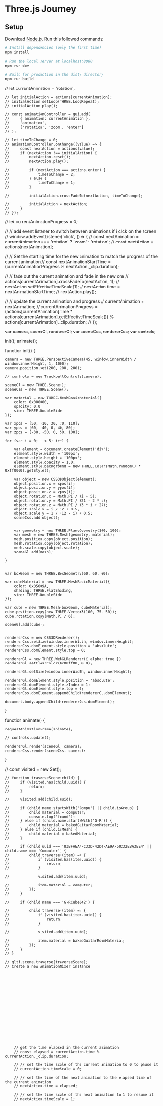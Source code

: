 # Three.js Journey

## Setup
Download [Node.js](https://nodejs.org/en/download/).
Run this followed commands:

``` bash
# Install dependencies (only the first time)
npm install

# Run the local server at localhost:8080
npm run dev

# Build for production in the dist/ directory
npm run build
```

  // let currentAnimation = 'rotation';

    // let initialAction = actions[currentAnimation];
    // initialAction.setLoop(THREE.LoopRepeat);
    // initialAction.play();

    // const animationController = gui.add(
    //     { animation: currentAnimation },
    //     'animation',
    //     ['rotation', 'zoom', 'enter']
    // );

    // let timeToChange = 0;
    // animationController.onChange((value) => {
    //     const nextAction = actions[value];
    //     if (nextAction !== initialAction) {
    //         nextAction.reset();
    //         nextAction.play();

    //         if (nextAction === actions.enter) {
    //             timeToChange = 2;
    //         } else {
    //             timeToChange = 1;
    //         }

    //         initialAction.crossFadeTo(nextAction, timeToChange);

    //         initialAction = nextAction;
    //     }
    // });


// let currentAnimationProgress = 0;

// // add event listener to switch between animations if i click on the screen
// window.addEventListener('click', () => {
//     const nextAnimation = currentAnimation === 'rotation' ? 'zoom' : 'rotation';
//     const nextAction = actions[nextAnimation];

//     // Set the starting time for the new animation to match the progress of the current animation
//     const nextAnimationStartTime = (currentAnimationProgress % nextAction._clip.duration);

//     // fade out the current animation and fade in the new one
//     actions[currentAnimation].crossFadeTo(nextAction, 1);
//     nextAction.setEffectiveTimeScale(1);
//     nextAction.time = nextAnimationStartTime;
//     nextAction.play();

//     // update the current animation and progress
//     currentAnimation = nextAnimation;
//     currentAnimationProgress = (actions[currentAnimation].time * actions[currentAnimation].getEffectiveTimeScale()) % actions[currentAnimation]._clip.duration;
// });








var camera, sceneGl, rendererGl;
var sceneCss, rendererCss;
var controls;

init();
animate();

function init() {

    camera = new THREE.PerspectiveCamera(45, window.innerWidth / window.innerHeight, 1, 1000);
    camera.position.set(200, 200, 200);

    // controls = new TrackballControls(camera);

    sceneGl = new THREE.Scene();
    sceneCss = new THREE.Scene();

    var material = new THREE.MeshBasicMaterial({
        color: 0x000000,
        opacity: 0.0,
        side: THREE.DoubleSide
    });

    var xpos = [50, -10, 30, 70, 110];
    var ypos = [60, -40, 0, 40, 80];
    var zpos = [-30, -50, 0, 50, 100];

    for (var i = 0; i < 5; i++) {

        var element = document.createElement('div');
        element.style.width = '100px';
        element.style.height = '100px';
        element.style.opacity = 1.0;
        element.style.background = new THREE.Color(Math.random() * 0xff0000).getStyle();

        var object = new CSS3DObject(element);
        object.position.x = xpos[i];
        object.position.y = ypos[i];
        object.position.z = zpos[i];
        object.rotation.x = Math.PI / (i + 5);
        object.rotation.y = Math.PI / (21 - 2 * i);
        object.rotation.z = Math.PI / (3 * i + 25);
        object.scale.x = i / 12 + 0.5;
        object.scale.y = 1 / (12 - i) + 0.5;
        sceneCss.add(object);


        var geometry = new THREE.PlaneGeometry(100, 100);
        var mesh = new THREE.Mesh(geometry, material);
        mesh.position.copy(object.position);
        mesh.rotation.copy(object.rotation);
        mesh.scale.copy(object.scale);
        sceneGl.add(mesh);

    }


    var boxGeom = new THREE.BoxGeometry(60, 60, 60);

    var cubeMaterial = new THREE.MeshBasicMaterial({
        color: 0x05009A,
        shading: THREE.FlatShading,
        side: THREE.DoubleSide
    });

    var cube = new THREE.Mesh(boxGeom, cubeMaterial);
    cube.position.copy(new THREE.Vector3(100, 75, 50));
    cube.rotation.copy(Math.PI / 6);

    sceneGl.add(cube);


    rendererCss = new CSS3DRenderer();
    rendererCss.setSize(window.innerWidth, window.innerHeight);
    rendererCss.domElement.style.position = 'absolute';
    rendererCss.domElement.style.top = 0;

    rendererGl = new THREE.WebGLRenderer({ alpha: true });
    rendererGl.setClearColor(0x00ff00, 0.0);

    rendererGl.setSize(window.innerWidth, window.innerHeight);

    rendererGl.domElement.style.position = 'absolute';
    rendererGl.domElement.style.zIndex = 1;
    rendererGl.domElement.style.top = 0;
    rendererCss.domElement.appendChild(rendererGl.domElement);

    document.body.appendChild(rendererCss.domElement);

}

function animate() {

    requestAnimationFrame(animate);

    // controls.update();

    rendererGl.render(sceneGl, camera);
    rendererCss.render(sceneCss, camera);

}


// const visited = new Set();

    // function traverseScene(child) {
    //     if (visited.has(child.uuid)) {
    //         return;
    //     }

    //     visited.add(child.uuid);

    //     if (child.name.startsWith('Compu') || child.isGroup) {
    //         child.material = computer;
    //         console.log('found');
    //     } else if (child.name.startsWith('G-R')) {
    //         child.material = bakedGuitarRoomMaterial;
    //     } else if (child.isMesh) {
    //         child.material = bakedMaterial;
    //     }

    //     if (child.uuid === '83BFAEA4-C33D-42D0-AE9A-50232EBA3EE4' || child.name === 'Computer') {
    //         child.traverse((item) => {
    //             if (visited.has(item.uuid)) {
    //                 return;
    //             }

    //             visited.add(item.uuid);

    //             item.material = computer;
    //         });
    //     }

    //     if (child.name === 'G-RCube042') {

    //         child.traverse((item) => {
    //             if (visited.has(item.uuid)) {
    //                 return;
    //             }

    //             visited.add(item.uuid);

    //             item.material = bakedGuitarRoomMaterial;
    //         });
    //     }
    // }

    // gltf.scene.traverse(traverseScene);
    // Create a new AnimationMixer instance

















    
        // get the time elapsed in the current animation
        // const elapsed = currentAction.time % currentAction._clip.duration;

        // // set the time scale of the current animation to 0 to pause it
        // currentAction.timeScale = 0;

        // // set the time of the next animation to the elapsed time of the current animation
        // nextAction.time = elapsed;

        // // set the time scale of the next animation to 1 to resume it
        // nextAction.timeScale = 1;
